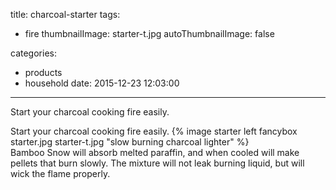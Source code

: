 title: charcoal-starter
tags:
  - fire
thumbnailImage: starter-t.jpg
autoThumbnailImage: false

categories: 
  - products
  - household
date: 2015-12-23 12:03:00
---
Start your charcoal cooking fire easily.
<!-- excerpt -->
Start your charcoal cooking fire easily.
{% image starter left fancybox starter.jpg starter-t.jpg "slow burning charcoal lighter" %}  
Bamboo Snow will absorb melted paraffin, and when cooled will make pellets that burn slowly.  The mixture will not leak burning liquid, but will wick the flame properly.

